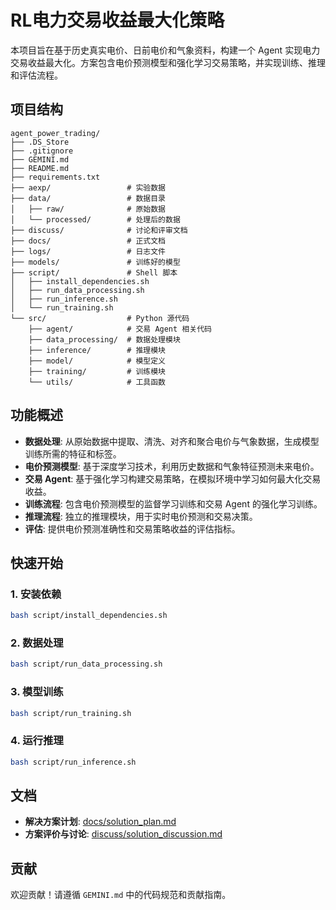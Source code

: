 # RL电力交易收益最大化策略

本项目旨在基于历史真实电价、日前电价和气象资料，构建一个 Agent 实现电力交易收益最大化。方案包含电价预测模型和强化学习交易策略，并实现训练、推理和评估流程。

## 项目结构

```
agent_power_trading/
├── .DS_Store
├── .gitignore
├── GEMINI.md
├── README.md
├── requirements.txt
├── aexp/                 # 实验数据
├── data/                 # 数据目录
│   ├── raw/              # 原始数据
│   └── processed/        # 处理后的数据
├── discuss/              # 讨论和评审文档
├── docs/                 # 正式文档
├── logs/                 # 日志文件
├── models/               # 训练好的模型
├── script/               # Shell 脚本
│   ├── install_dependencies.sh
│   ├── run_data_processing.sh
│   ├── run_inference.sh
│   └── run_training.sh
└── src/                  # Python 源代码
    ├── agent/            # 交易 Agent 相关代码
    ├── data_processing/  # 数据处理模块
    ├── inference/        # 推理模块
    ├── model/            # 模型定义
    ├── training/         # 训练模块
    └── utils/            # 工具函数
```

## 功能概述

- **数据处理**: 从原始数据中提取、清洗、对齐和聚合电价与气象数据，生成模型训练所需的特征和标签。
- **电价预测模型**: 基于深度学习技术，利用历史数据和气象特征预测未来电价。
- **交易 Agent**: 基于强化学习构建交易策略，在模拟环境中学习如何最大化交易收益。
- **训练流程**: 包含电价预测模型的监督学习训练和交易 Agent 的强化学习训练。
- **推理流程**: 独立的推理模块，用于实时电价预测和交易决策。
- **评估**: 提供电价预测准确性和交易策略收益的评估指标。

## 快速开始

### 1. 安装依赖

```bash
bash script/install_dependencies.sh
```

### 2. 数据处理

```bash
bash script/run_data_processing.sh
```

### 3. 模型训练

```bash
bash script/run_training.sh
```

### 4. 运行推理

```bash
bash script/run_inference.sh
```

## 文档

- **解决方案计划**: [docs/solution_plan.md](docs/solution_plan.md)
- **方案评价与讨论**: [discuss/solution_discussion.md](discuss/solution_discussion.md)

## 贡献

欢迎贡献！请遵循 `GEMINI.md` 中的代码规范和贡献指南。
